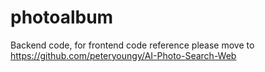 # photoalbum
Backend code, for frontend code reference please move to https://github.com/peteryoungy/AI-Photo-Search-Web
